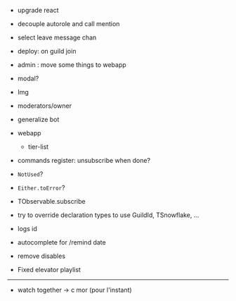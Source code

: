 - upgrade react
- decouple autorole and call mention
- select leave message chan
- deploy: on guild join
- admin : move some things to webapp
- modal?
- Img
- moderators/owner
- generalize bot
- webapp
  - tier-list
- commands register: unsubscribe when done?
- `NotUsed`?
- `Either.toError`?
- TObservable.subscribe
- try to override declaration types to use GuildId, TSnowflake, ...
- logs id
- autocomplete for /remind date
- remove disables

- Fixed elevator playlist

---

- watch together -> c mor (pour l'instant)
